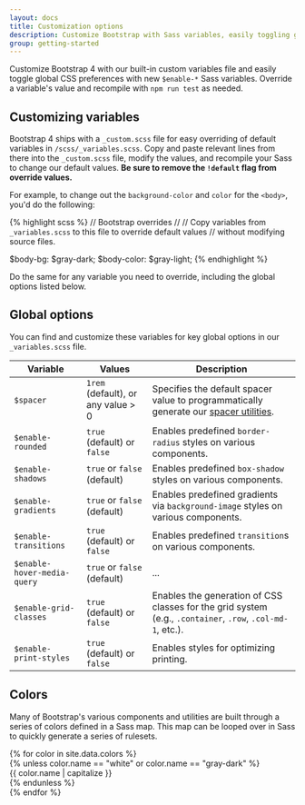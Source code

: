 ```yaml
---
layout: docs
title: Customization options
description: Customize Bootstrap with Sass variables, easily toggling global preferences with a quick recompile.
group: getting-started
---
```


Customize Bootstrap 4 with our built-in custom variables file and easily toggle global CSS preferences with new `$enable-*` Sass variables. Override a variable's value and recompile with `npm run test` as needed.

## Customizing variables

Bootstrap 4 ships with a `_custom.scss` file for easy overriding of default variables in `/scss/_variables.scss`. Copy and paste relevant lines from there into the `_custom.scss` file, modify the values, and recompile your Sass to change our default values. **Be sure to remove the `!default` flag from override values.**

For example, to change out the `background-color` and `color` for the `<body>`, you'd do the following:

{% highlight scss %}
// Bootstrap overrides
//
// Copy variables from `_variables.scss` to this file to override default values
// without modifying source files.

$body-bg:    $gray-dark;
$body-color: $gray-light;
{% endhighlight %}

Do the same for any variable you need to override, including the global options listed below.

## Global options

You can find and customize these variables for key global options in our `_variables.scss` file.

| Variable                    | Values                             | Description                                                                            |
| --------------------------- | ---------------------------------- | -------------------------------------------------------------------------------------- |
| `$spacer`                   | `1rem` (default), or any value > 0 | Specifies the default spacer value to programmatically generate our [spacer utilities](/utilities/spacing/). |
| `$enable-rounded`           | `true` (default) or `false`        | Enables predefined `border-radius` styles on various components.                       |
| `$enable-shadows`           | `true` or `false` (default)        | Enables predefined `box-shadow` styles on various components.                          |
| `$enable-gradients`         | `true` or `false` (default)        | Enables predefined gradients via `background-image` styles on various components.      |
| `$enable-transitions`       | `true` (default) or `false`        | Enables predefined `transition`s on various components.                                |
| `$enable-hover-media-query` | `true` or `false` (default)        | ...                                                                                    |
| `$enable-grid-classes`      | `true` (default) or `false`        | Enables the generation of CSS classes for the grid system (e.g., `.container`, `.row`, `.col-md-1`, etc.).     |
| `$enable-print-styles`      | `true` (default) or `false`        | Enables styles for optimizing printing.                                |

## Colors

Many of Bootstrap's various components and utilities are built through a series of colors defined in a Sass map. This map can be looped over in Sass to quickly generate a series of rulesets.

<div class="row">
  {% for color in site.data.colors %}
    <div class="col-md-4 mb-3">
      {% unless color.name == "white" or color.name == "gray-dark" %}
        <div class="p-3 swatch-{{ color.name }}">{{ color.name | capitalize }}</div>
      {% endunless %}
    </div>
  {% endfor %}
</div>
